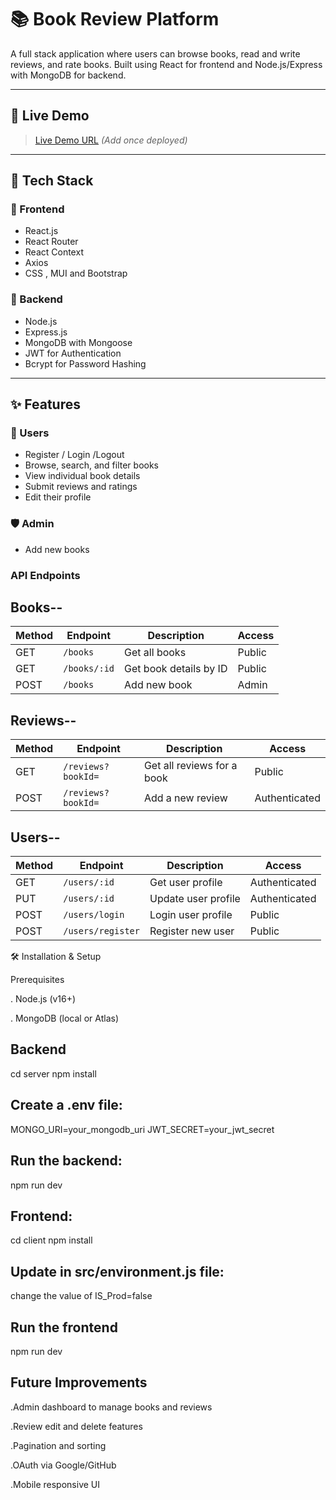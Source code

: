 # 📚 Book Review Platform

A full stack application where users can browse books, read and write reviews, and rate books. Built using React for frontend and Node.js/Express with MongoDB for backend.

---

## 🚀 Live Demo

> [Live Demo URL](https://your-deployment-link.com) *(Add once deployed)*

---

## 🧰 Tech Stack

### 🔹 Frontend

* React.js
* React Router
* React Context
* Axios
* CSS , MUI and Bootstrap

### 🔹 Backend

* Node.js
* Express.js
* MongoDB with Mongoose 
* JWT for Authentication
* Bcrypt for Password Hashing

---

## ✨ Features

### 👤 Users

* Register / Login /Logout
* Browse, search, and filter books
* View individual book details
* Submit reviews and ratings
* Edit their profile

### 🛡️ Admin

* Add new books

### API Endpoints

## Books--

| Method | Endpoint     | Description            | Access |
| ------ | ------------ | ---------------------- | ------ |
| GET    | `/books`     | Get all books          | Public |
| GET    | `/books/:id` | Get book details by ID | Public |
| POST   | `/books`     | Add new book           | Admin  |

## Reviews--

| Method | Endpoint           | Description                | Access        |
| ------ | ------------------ | -------------------------- | ------------- |
| GET    | `/reviews?bookId=` | Get all reviews for a book | Public        |
| POST   | `/reviews?bookId=` | Add a new review           | Authenticated |

## Users--

| Method | Endpoint        | Description         | Access        |
| ------ | --------------- | ------------------- | ------------- |
| GET    | `/users/:id`    | Get user profile    | Authenticated |
| PUT    | `/users/:id`    | Update user profile | Authenticated |
| POST   | `/users/login`  | Login user profile  | Public        |
| POST   | `/users/register`| Register new user  | Public        |


🛠 Installation & Setup

Prerequisites

. Node.js (v16+)

. MongoDB (local or Atlas)

## Backend
cd server
npm install

## Create a .env file:
MONGO_URI=your_mongodb_uri
JWT_SECRET=your_jwt_secret

## Run the backend:
npm run dev

## Frontend:
cd client
npm install

## Update in src/environment.js file:
change the value of IS_Prod=false

## Run the frontend
npm run dev


## Future Improvements

.Admin dashboard to manage books and reviews

.Review edit and delete features

.Pagination and sorting

.OAuth via Google/GitHub

.Mobile responsive UI
